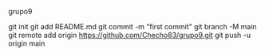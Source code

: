 grupo9

git init
git add README.md
git commit -m "first commit"
git branch -M main
git remote add origin https://github.com/Checho83/grupo9.git
git push -u origin main